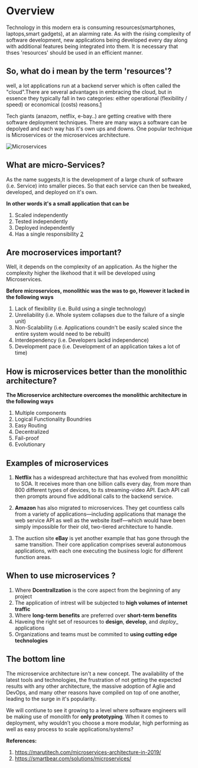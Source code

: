 # Overview
Technology in this modern era is consuming resources(smartphones, laptops,smart gadgets), at an alarming rate. As with the rising complexity of software development, new applications being developed every day along with additional features being integrated into them. It is necessary that thses 'resources' should be used in an efficient manner.

## So, what do i mean by the term 'resources'?

well, a lot applications run at a backend server which is often called the "cloud".There are several advantages in embracing the cloud, but in essence they typically fall in two categories: either operational (flexibility / speed) or economical (costs) reasons.[1](https://isiarticles.com/bundles/Article/pre/pdf/116547.pdf)

Tech giants (anazom, netflix, e-bay..) are getting creative with there software deployment techniques.
There are many ways a software can be depolyed and each way has it's own ups and downs. One popular technique is Microservices or the microservices architecture.

![Microservices](https://jpadesign.in/blog/wp-content/uploads/2019/02/MICROSERVICES.jpg)

## What are micro-Services?

As the name suggests,It is the development of a large chunk of software (i.e. Service) into smaller pieces.
So that each service can then be tweaked, developed, and deployed on it's own.  

__In other words it's a small application that can be__

1. Scaled independently 
2. Tested independently
3. Deployed independently 
4. Has a single responsibility [2](https://www.computer.org/csdl/magazine/so/2015/01/mso2015010116/13rRUxBJhDX)

## Are mocroservices important?

Well, it depends on the complexity of an application. As the higher the complexity higher the likehood that it will
be developed using Microservices.

__Before microservices, monolithic was the was to go, However it lacked in the following ways__

1) Lack of flexibility (i.e. Build using a single technology)
2) Unreliability       (i.e. Whole system collapses due to the failure of a single unit)
3) Non-Scalability     (i.e. Applications coundn't be easily scaled since the entire system would need to be rebuilt)
4) Interdependency     (i.e. Developers lackd independence)
5) Development pace    (i.e. Development of an application takes a lot of time) 

## How is microservices better than the monolithic architecture?

__The Microservice architecture overcomes the monolithic architecture in the following ways__

1) Multiple components
2) Logical Functionality Boundries 
3) Easy Routing
4) Decentralized
5) Fail-proof
6) Evolutionary

## Examples of microservices ##

1) __Netflix__ has a widespread architecture that has evolved from monolithic to SOA.  It receives more than one billion calls every day, from more than 800 different types of devices, to its streaming-video API.  Each API call then prompts around five additional calls to the backend service.

2) __Amazon__ has also migrated to microservices.  They get countless calls from a variety of applications—including applications that manage the web service API as well as the website itself—which would have been simply impossible for their old, two-tiered architecture to handle.

3) The auction site __eBay__ is yet another example that has gone through the same transition.  Their core application comprises several autonomous applications, with each one executing the business logic for different function areas.

## When to use microservices ? ##

1) Where __Dcentrallzation__ is the  core aspect from the beginning of any project
2) The application of intrest will be subjected to __high volumes of internet traffic__
3) Where __long-term benefits__ are preferred over __short-term benefits__
4) Haveing the right set of resources to __design__, __develop__, and _deploy__ applications
5) Organizations and teams must be commited to __using cutting edge technologies__

## The bottom line ##

The microservice architecture isn't a new concept. The availability of the latest tools and technologies, the frustration of not getting the expected results with any other architecture, the massive adoption of Aglie and DevOps, and many other reasons have compiled on top of one another, leading to the surge in it's popularity.

We will contiune to see it growing to a level where software engineers will be making use of monolith for __only prototyping__. When it comes to deployment, why wouldn’t you choose a more modular, high performing as well as easy process to scale applications/systems?

__References:__

1) https://marutitech.com/microservices-architecture-in-2019/
2) https://smartbear.com/solutions/microservices/
